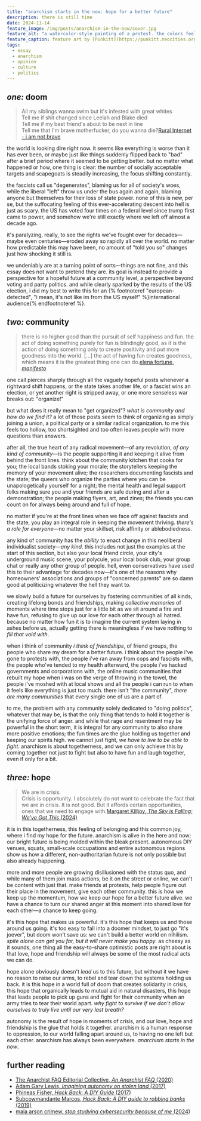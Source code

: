 ```yaml
---
title: "anarchism starts in the now: hope for a better future"
description: there is still time
date: 2024-11-14
feature_image: /img/posts/anarchism-in-the-now/cover.jpg
feature_alt: "a watercolor-style painting of a protest. the colors feel warm and soft. maia as an anthro kitten is seen holding a big flag; in the center of the flag is an anarchy symbol over two hands in a handshake. also on the flag is a musician, someone's hands being bandaged, someone being served soup, a watermelon slice, a fox wearing a trans flag as a cape, and two creatures kissing each other."
feature_caption: feature art by [Punkitt](https://punkitt.neocities.org/)
tags:
  - essay
  - anarchism
  - opinion
  - culture
  - politics
---
```

## *one:* doom

>All my siblings wanna swim but it's infested with great whites  
Tell me if shit changed since Leelah and Blake died  
Tell me if my best friend's about to be next in line  
Tell me that I'm brave motherfucker, do you wanna die?<span>[Rural Internet - i am not brave](https://song.link/s/5yfmjRTsbmPQHnACBJmQjp)</span>

the world is looking dire right now. it seems like everything is worse than it has ever been, or maybe just like things suddenly flipped back to "bad" after a brief period where it seemed to be getting better. but no matter what happened or how, one thing is clear: the number of socially acceptable targets and scapegoats is steadily increasing, the focus shifting constantly.

the fascists call us "degenerates", blaming us for all of society's woes, while the liberal "left" throw us under the bus again and again, blaming anyone but themselves for their loss of state power. none of this is new, per se, but the suffocating feeling of this ever-accelerating descent into hell is just as scary. the US has voted four times on a federal level since trump first came to power, and somehow we're still exactly where we left off almost a decade ago.

it's paralyzing, really, to see the rights we've fought over for decades—maybe even centuries—eroded away so rapidly all over the world. no matter how predictable this may have been, no amount of "told you so" changes just how shocking it still is. 

we undeniably are at a turning point of sorts—things are not fine, and this essay does not want to pretend they are. its goal is instead to provide a perspective for a hopeful future at a community level, a perspective beyond voting and party politics. and while clearly sparked by the results of the US election, i did my best to write this for an {% footnoteref "european-detected", "i mean, it's not like im from the US myself" %}international audience{% endfootnoteref %}.

## *two:* community

>there is no higher good than the pursuit of self happiness and fun. the act of doing something purely for fun is blindingly good, as it is the action of doing something only to create positivity and put more goodness into the world. [...] the act of having fun creates goodness, which means it is the greatest thing one can do.<span>[elena fortune, *manifesto*](https://elenafortune.com/manifesto)</span>

one call pierces sharply through all the vaguely hopeful posts whenever a rightward shift happens, or the state takes another life, or a fascist wins an election, or yet another right is stripped away, or one more senseless war breaks out: "organize!"

but what does it really mean to "get organized"? *what is community and how do we find it?* a lot of those posts seem to think of organizing as simply joining a union, a political party or a similar radical organization. to me this feels too hollow, too shortsighted and too often leaves people with more questions than answers.

after all, the true heart of any radical movement—of any revolution, *of any kind of community*—is the people supporting it and keeping it alive from behind the front lines. think about the community kitchen that cooks for you; the local bands stoking your morale; the storytellers keeping the memory of your movement alive; the researchers documenting fascists and the state; the queers who organize the parties where you can be unapologetically yourself for a night; the mental health and legal support folks making sure you and your friends are safe during and after a demonstration; the people making flyers, art, and zines; the friends you can count on for always being around and full of hope.

no matter if you're at the front lines when we face off against fascists and the state, you play an integral role in keeping the movement thriving. *there's a role for everyone*—no matter your skillset, risk affinity or ablebodiedness.

any kind of community has the *ability* to enact change in this neoliberal individualist society—*any kind*. this includes not just the examples at the start of this section, but also your local friend circle, your city's underground music scene, your polycule, your local book club, your group chat or really any other group of people. hell, even conservatives have used this to their advantage for decades now—it's one of the reasons why homeowners' associations and groups of "concerned parents" are so damn good at politicizing whatever the hell they want to.

we slowly build a future for ourselves by fostering communities of all kinds, creating lifelong bonds and friendships, making *collective memories* of moments where time stops just for a little bit as we sit around a fire and have fun, refusing to give up our love for each other through all hatred. because no matter how fun it is to imagine the current system laying in ashes before us, actually getting there is meaningless if we have nothing to *fill that void with*.

when i think of community *i think of friendships*, of friend groups, the people who share my dream for a better future. i think about the people i've gone to protests with, the people i've ran away from cops and fascists with, the people who've tended to my health afterward, the people i've hacked governments and corporations with, the online music communities that rebuilt my hope when i was on the verge of throwing in the towel, the people i've moshed with at local shows and all the people i can run to when it feels like everything is just too much. there isn't "the community", *there are many communities* that every single one of us are a part of.

to me, the problem with any community solely dedicated to "doing politics", whatever that may be, is that the only thing that tends to hold it together is the unifying force of anger. and while that rage and resentment may be powerful in the short term, it is integral for any community to also share more positive emotions; the fun times are the glue holding us together and keeping our spirits high. we cannot just fight, *we have to live to be able to fight*. anarchism is about togetherness, and we can only achieve this by coming together not just to fight but also to have fun and laugh together, even if only for a bit.

## *three:* hope

>We are in crisis.  
Crisis is opportunity. I absolutely do not want to celebrate the fact that we are in crisis. It is not good. But it affords certain opportunities, ones that we need to engage with.<span>[Margaret Killjoy, *The Sky is Falling; We've Got This* (2024)](https://margaretkilljoy.substack.com/p/the-sky-is-falling-weve-got-this)</span>

it is in this togetherness, this feeling of belonging and this common joy, where i find my hope for the future. anarchism is alive in the here and now; our bright future is being molded within the bleak present. autonomous DIY venues, squats, small-scale occupations and entire autonomous regions show us how a different, non-authoritarian future is not only possible but also already happening.

more and more people are growing disillusioned with the status quo, and while many of them join mass actions, be it on the street or online, we can't be content with just that. make friends at protests, help people figure out their place in the movement, give each other community. this is how we keep up the momentum, how we keep our hope for a better future alive. we have a chance to turn our shared anger at this moment into shared love for each other—a chance to keep going.

it's this hope that makes us powerful. it's this hope that keeps us and those around us going. it's too easy to fall into a doomer mindset, to just go "it's joever", but doom won't save us: we can't build a better world on nihilism. *spite alone can get you far, but it will never make you happy*. as cheesy as it sounds, one thing all the easy-to-share optimistic posts are right about is that love, hope and friendship will always be some of the most radical acts we can do.

hope alone obviously doesn't *lead* us to this future, but without it we have no reason to raise our arms, to rebel and tear down the systems holding us back. it is this hope in a world full of doom that creates solidarity in crisis, this hope that organically leads to mutual aid in natural disasters, this hope that leads people to pick up guns and fight for their community when an army tries to tear their world apart. *why fight to survive if we don't allow ourselves to truly live until our very last breath?*

autonomy is the result of hope in moments of crisis, and our love, hope and friendship is the glue that holds it together. anarchism is a human response to oppression, to our world falling apart around us, to having no one left but each other. anarchism has always been everywhere. *anarchism starts in the now*.
## further reading

- [The Anarchist FAQ Editorial Collective, *An Anarchist FAQ* (2020)](https://theanarchistlibrary.org/library/the-anarchist-faq-editorial-collective-an-anarchist-faq-full)
- [Adam Gary Lewis, *Imagining autonomy on stolen land* (2017)](https://theanarchistlibrary.org/library/adam-gary-lewis-imagining-autonomy-on-stolen-land)
- [Phineas Fisher, *Hack Back: A DIY Guide* (2017)](https://theanarchistlibrary.org/library/hack-back-subcowmandante-marcos-phineas-fisher-hack-back-a-diy-guide-hacking-team)
- [Subcowmandante Marcos, *Hack Back: A DIY guide to robbing banks* (2019)](https://theanarchistlibrary.org/library/subcowmandante-marcos-hack-back)
- [maia arson crimew, *stop studying cybersecurity because of me* (2024)](/posts/please/)